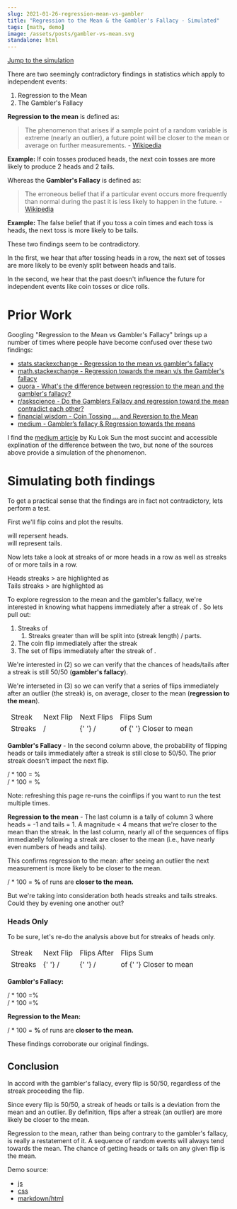 ```yaml
---
slug: 2021-01-26-regression-mean-vs-gambler
title: "Regression to the Mean & the Gambler's Fallacy - Simulated"
tags: [math, demo]
image: /assets/posts/gambler-vs-mean.svg
standalone: html
---
```


<style type="text/css">
@import url("/blog-assets/regression-mean-vs-gambler.css");
</style>

<script type="text/javascript" src="/blog-assets/regression-mean-vs-gambler.js"></script>

[Jump to the simulation](#simulating-both-findings)

There are two seemingly contradictory findings in statistics which apply to independent events:

1. Regression to the Mean
2. The Gambler's Fallacy

**Regression to the mean** is defined as:

> The phenomenon that arises if a sample point of a random variable is extreme (nearly an outlier), a future point will be closer to the mean or average on further measurements. - [Wikipedia](https://en.wikipedia.org/wiki/Regression_toward_the_mean#:~:text=In%20statistics%2C%20regression%20toward%20the,or%20average%20on%20further%20measurements.)

**Example:** If <i data-bind="run_length"></i> coin tosses produced <i data-bind="run_length"></i> heads, the next <i data-bind="run_length"></i> coin tosses are more likely to produce 2 heads and 2 tails.

Whereas the **Gambler's Fallacy** is defined as:

> The erroneous belief that if a particular event occurs more frequently than normal during the past it is less likely to happen in the future. - [Wikipedia](https://en.wikipedia.org/wiki/Gambler%27s_fallacy)

**Example:** The false belief that if you toss a coin <i data-bind="run_length"></i> times and each toss is heads, the next toss is more likely to be tails.

These two findings seem to be contradictory.

In the first, we hear that after tossing <i data-bind="run_length"></i> heads in a row, the next set of tosses are more likely to be evenly split between heads and tails.

In the second, we hear that the past doesn't influence the future for independent events like coin tosses or dice rolls.

# Prior Work

Googling "Regression to the Mean vs Gambler's Fallacy" brings up a number of times where people have become confused over these two findings:

- [stats.stackexchange - Regression to the mean vs gambler's fallacy](https://stats.stackexchange.com/questions/204397/regression-to-the-mean-vs-gamblers-fallacy)
- [math.stackexchange - Regression towards the mean v/s the Gambler's fallacy](https://math.stackexchange.com/questions/433492/regression-towards-the-mean-v-s-the-gamblers-fallacy)
- [quora - What's the difference between regression to the mean and the gambler's fallacy?](https://www.quora.com/Whats-the-difference-between-regression-to-the-mean-and-the-gamblers-fallacy)
- [r/askscience - Do the Gamblers Fallacy and regression toward the mean contradict each other?](https://www.reddit.com/r/askscience/comments/340ulx/do_the_gamblers_fallacy_and_regression_toward_the/)
- [financial wisdom - Coin Tossing ... and Reversion to the Mean](https://www.financialwisdomforum.org/gummy-stuff/coin-tossing.htm)
- [medium - Gambler’s fallacy & Regression towards the means](https://medium.com/@sundaykuloksun/gamblers-fallacy-regression-towards-the-means-ae538ace8318)

I find the [medium article](<[medium](https://medium.com/@sundaykuloksun/gamblers-fallacy-regression-towards-the-means-ae538ace8318)>) by Ku Lok Sun the most succint and accessible explination of the difference between the two, but none of the sources above provide a simulation of the phenomenon.

# Simulating both findings

To get a practical sense that the findings are in fact not contradictory, lets perform a test.

First we'll flip <i data-bind="num_coins"></i> coins and plot the results.

<span class="coin side-H"></span> will repersent heads.
<br />
<span class="coin side-T"></span> will represent tails.

<div class="coin-chart" data-bind="coin_chart"></div>

Now lets take a look at streaks of <i data-bind="run_length"></i> or more heads in a row as well as streaks of <i data-bind="run_length"></i> or more tails in a row.

Heads streaks ><i data-bind="run_length"></i> are highlighted as <span class="coin side-H run"></span><br/>Tails streaks ><i data-bind="run_length"></i> are highlighted as <span class="coin side-T run"></span>

<div class="coin-chart" data-bind="run_chart"></div>

To explore regression to the mean and the gambler's fallacy, we're interested in knowing what happens immediately after a streak of <i data-bind="run_length"></i>. So lets pull out:

1. Streaks of <i data-bind="run_length"></i>
   1. Streaks greater than <i data-bind="run_length"></i> will be split into (streak length) / <i data-bind="run_length"></i> parts.
2. The coin flip immediately after the streak
3. The set of <i data-bind="run_length"></i> flips immediately after the streak of <i data-bind="run_length"></i>.

We're interested in (2) so we can verify that the chances of heads/tails after a streak is still 50/50 (**gambler's fallacy**).

We're interseted in (3) so we can verify that a series of flips immediately after an outlier (the streak) is, on average, closer to the mean (**regression to the mean**).

<table class="run-list">
  <thead>
    <tr>
      <td>Streak</td>
      <td>Next Flip</td>
      <td>
        Next <i data-bind="run_length"></i> Flips
      </td>
      <td>
        <i data-bind="run_length"></i> Flips Sum
      </td>
    </tr>
  </thead>
  <tbody data-bind="run_list"></tbody>
  <tfoot>
    <tr>
      <td>
        <i data-bind="num_runs"></i> Streaks
      </td>
      <td>
        <i data-bind="after_run_heads"></i> <span class="coin side-H"></span> /
        <i data-bind="after_run_tails"></i> <span class="coin side-T"></span>
      </td>
      <td>
        <i data-bind="seq_after_run_heads"></i> <span class="coin side-H"></span>{' '}
        /<i data-bind="seq_after_run_tails"></i> <span class="coin side-T"></span>
      </td>
      <td>
        <i data-bind="num_seq_closer_to_mean"></i> of <i data-bind="num_runs"></i>{' '}
        Closer to mean
      </td>
    </tr>
  </tfoot>
</table>

**Gambler's Fallacy** - In the second column above, the probability of flipping heads or tails immediately after a streak is still close to 50/50. The prior streak doesn't impact the next flip.

<i data-bind="after_run_heads"></i> / <i data-bind="num_runs"></i> * 100 =<i data-bind="after_run_heads_pct"></i>
% <span class="coin side-H"></span>
<br />
<i data-bind="after_run_tails"></i> / <i data-bind="num_runs"></i> * 100 =
<i data-bind="after_run_tails_pct"></i>% <span class="coin side-T"></span>

Note: refreshing this page re-runs the coinflips if you want to run the test multiple times.

**Regression to the mean** - The last column is a tally of column 3 where heads = -1 and tails = 1. A magnitude < 4 means that we're closer to the mean than the streak. In the last column, nearly all of the sequences of flips immediatelly following a streak are closer to the mean (i.e., have nearly even numbers of heads and tails).

This confirms regression to the mean: after seeing an outlier the next measurement is more likely to be closer to the mean.

<i data-bind="num_seq_closer_to_mean"></i> / <i data-bind="num_runs"></i> * 100 =
**<i data-bind="num_seq_closer_to_mean_pct"></i>%** of runs are **closer to the
mean.**

But we're taking into consideration both heads streaks and tails streaks. Could they by evening one another out?

### Heads Only

To be sure, let's re-do the analysis above but for streaks of heads only.

<table class="run-list">
  <thead>
    <tr>
      <td>Streak</td>
      <td>Next Flip</td>
      <td>
        <i data-bind="run_length"></i> Flips After
      </td>
      <td>
        <i data-bind="run_length"></i> Flips Sum
      </td>
    </tr>
  </thead>
  <tbody data-bind="heads_run_list"></tbody>
  <tfoot>
    <tr>
      <td>
        <i data-bind="heads_num_runs"></i> Streaks
      </td>
      <td>
        <i data-bind="heads_after_run_heads"></i> <span class="coin side-H"></span>{' '}
        /<i data-bind="heads_after_run_tails"></i> <span class="coin side-T"></span>
      </td>
      <td>
        <i data-bind="heads_seq_after_run_heads"></i> <span class="coin side-H"></span>{' '}
        /<i data-bind="heads_seq_after_run_tails"></i> <span class="coin side-T"></span>
      </td>
      <td>
        <i data-bind="heads_num_seq_closer_to_mean"></i> of <i data-bind="heads_num_runs"></i>{' '}
        Closer to mean
      </td>
    </tr>
  </tfoot>
</table>

**Gambler's Fallacy:**

<i data-bind="heads_after_run_heads"></i> / <i data-bind="heads_num_runs"></i> *
100 =<i data-bind="heads_after_run_heads_pct"></i>% <span class="coin side-H"></span>
<br />
<i data-bind="heads_after_run_tails"></i> / <i data-bind="heads_num_runs"></i> *
100 =<i data-bind="heads_after_run_tails_pct"></i>% <span class="coin side-T"></span>

**Regression to the Mean:**

<i data-bind="heads_num_seq_closer_to_mean"></i> / <i data-bind="heads_num_runs"></i> *
100 = **<i data-bind="heads_num_seq_closer_to_mean_pct"></i>%** of runs are
**closer to the mean.**

These findings corroborate our original findings.

## Conclusion

In accord with the gambler's fallacy, every flip is 50/50, regardless of the streak proceeding the flip.

Since every flip is 50/50, a streak of heads or tails is a deviation from the mean and an outlier. By definition, flips after a streak (an outlier) are more likely be closer to the mean.

Regression to the mean, rather than being contrary to the gambler's fallacy, is really a restatement of it. A sequence of random events will always tend towards the mean. The chance of getting heads or tails on any given flip is the mean.

Demo source:

- [js](https://github.com/tantaman/tantaman.github.io/blob/master/assets/posts/regression-mean-vs-gambler.js)
- [css](https://github.com/tantaman/tantaman.github.io/blob/master/assets/posts/regression-mean-vs-gambler.css)
- [markdown/html](https://github.com/tantaman/tantaman.github.io/blob/master/_posts/2021-01-26-regression-mean-vs-gambler.markdown)
